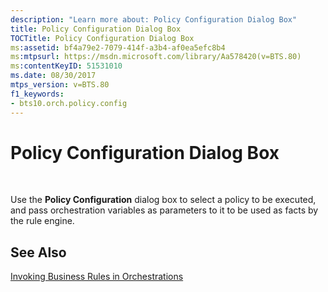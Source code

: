 ```yaml
---
description: "Learn more about: Policy Configuration Dialog Box"
title: Policy Configuration Dialog Box
TOCTitle: Policy Configuration Dialog Box
ms:assetid: bf4a79e2-7079-414f-a3b4-af0ea5efc8b4
ms:mtpsurl: https://msdn.microsoft.com/library/Aa578420(v=BTS.80)
ms:contentKeyID: 51531010
ms.date: 08/30/2017
mtps_version: v=BTS.80
f1_keywords:
- bts10.orch.policy.config
---
```


# Policy Configuration Dialog Box

 

Use the **Policy Configuration** dialog box to select a policy to be executed, and pass orchestration variables as parameters to it to be used as facts by the rule engine.

## See Also

[Invoking Business Rules in Orchestrations](https://msdn.microsoft.com/library/aa578014\(v=bts.80\))


